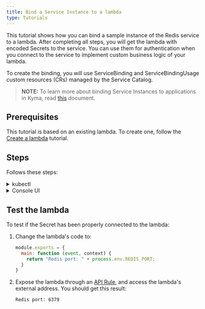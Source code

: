 ```yaml
---
title: Bind a Service Instance to a lambda
type: Tutorials
---
```


This tutorial shows how you can bind a sample instance of the Redis service to a lambda. After completing all steps, you will get the lambda with encoded Secrets to the service. You can use them for authentication when you connect to the service to implement custom business logic of your lambda.

To create the binding, you will use ServiceBinding and ServiceBindingUsage custom resources (CRs) managed by the Service Catalog.

>**NOTE:** To learn more about binding Service Instances to applications in Kyma, read [this](/components/service-catalog/#details-provisioning-and-binding) document.

## Prerequisites

This tutorial is based on an existing lambda. To create one, follow the [Create a lambda](#tutorials-create-a-lambda) tutorial.

## Steps

Follows these steps:

<div tabs name="steps" group="bind-lambda">
  <details>
  <summary label="kubectl">
  kubectl
  </summary>

1. Export these variables:

    ```bash
    export NAME={LAMBDA_NAME}
    export NAMESPACE={LAMBDA_NAMESPACE}
    ```

    > **NOTE:** Lambda takes the name from the Function CR name. The ServiceInstance, ServiceBinding, and ServiceBindingUsage CRs can have different names, but for the purpose of this tutorial, all related resources share a common name defined under the **NAME** variable.

    > **NOTE:** If you already have a Redis instance provisioned on your cluster, move directly to point 6 to create a Service Binding.

2. Provision an Addon CR with the Redis service:

    ```yaml
    cat <<EOF | kubectl apply -f  -
    apiVersion: addons.kyma-project.io/v1alpha1
    kind: AddonsConfiguration
    metadata:
      name: $NAME
      namespace: $NAMESPACE
    spec:
      reprocessRequest: 0
      repositories:
      - url: https://github.com/kyma-project/addons/releases/download/0.11.0/index-testing.yaml
    EOF
    ```

3. Check if the Addon CR was created successfully. The CR phase should state `Ready`:

    ```bash
    kubectl get addons $NAME -n $NAMESPACE -o=jsonpath="{.status.phase}"
    ```

4. Create a ServiceInstance CR. You will use the provisioned [Redis](https://redis.io/) service with its `micro` plan:

    ```yaml
    cat <<EOF | kubectl apply -f -
    apiVersion: servicecatalog.k8s.io/v1beta1
    kind: ServiceInstance
    metadata:
      name: $NAME
      namespace: $NAMESPACE
    spec:
      serviceClassExternalName: redis
      servicePlanExternalName: micro
      parameters:
        imagePullPolicy: Always
    EOF    
    ```

5. Check if the ServiceInstance CR was created successfully. The last condition in the CR status should state `Ready True`:

    ```bash
    kubectl get serviceinstance $NAME -n $NAMESPACE -o=jsonpath="{range .status.conditions[*]}{.type}{'\t'}{.status}{'\n'}{end}"
    ```

6. Create a ServiceBinding CR that points to the newly created Service Instance in the **spec.instanceRef** field:

    ```yaml
    cat <<EOF | kubectl apply -f -
    apiVersion: servicecatalog.k8s.io/v1beta1
    kind: ServiceBinding
    metadata:
      name: $NAME
      namespace: $NAMESPACE
    spec:
      instanceRef:
        name: $NAME
    EOF    
    ```

    > **NOTE:** If you use an existing Service Instance, change **spec.instanceRef.name** to the name of your Service Instance.

7. Check if the ServiceBinding CR was created successfully. The last condition in the CR status should state `Ready True`:

    ```bash
    kubectl get servicebinding $NAME -n $NAMESPACE -o=jsonpath="{range .status.conditions[*]}{.type}{'\t'}{.status}{'\n'}{end}"
    ```

8. Create a ServiceBindingUsage CR:

    ```yaml
    cat <<EOF | kubectl apply -f -
    apiVersion: servicecatalog.kyma-project.io/v1alpha1
    kind: ServiceBindingUsage
    metadata:
      name: $NAME
      namespace: $NAMESPACE
    spec:
      serviceBindingRef:
        name: $NAME
      usedBy:
        kind: knative-service
        name: $NAME
      parameters:
        envPrefix:
          name: "REDIS_"
    EOF    
    ```

    - The **spec.serviceBindingRef** and **spec.usedBy** fields are required. **spec.serviceBindingRef** points to the Service Binding you have just created and **spec.usedBy** points to the lambda. More specifically, **spec.usedBy** refers to the name of the related KService CR (`name: $NAME`) and the cluster-specific [UsageKind CR](https://kyma-project.io/docs/components/service-catalog/#custom-resource-usage-kind) (`kind: knative-service`) that defines how Secrets should be injected to your lambda when creating a Service Binding.

    - The **spec.parameters.envPrefix.name** field is optional. It adds a prefix to all environment variables injected in a Secret to the lambda when creating a Service Binding. In our example, **envPrefix** is `REDIS_`, so all environmental variables will follow the `REDIS_{env}` naming pattern.

        > **TIP:** It is considered good practice to use **envPrefix**. In some cases, a lambda must use several instances of a given ServiceClass. Prefixes allow you to distinguish between instances and make sure that one Secret does not overwrite another one.

9. Check if the ServiceBindingUsage CR was created successfully. The last condition in the CR status should state `Ready True`:

    ```bash
    kubectl get servicebindingusage $NAME -n $NAMESPACE -o=jsonpath="{range .status.conditions[*]}{.type}{'\t'}{.status}{'\n'}{end}"
    ```

10. Retrieve and decode Secret details from the Service Binding:

    ```bash
    kubectl get secret $NAME -n $NAMESPACE -o go-template='{{range $k,$v := .data}}{{printf "%s: " $k}}{{if not $v}}{{$v}}{{else}}{{$v | base64decode}}{{end}}{{"\n"}}{{end}}'
    ```

    You should get a result similar to the following details:

    ```bash
    HOST: hb-redis-micro-0e965585-9699-443f-b987-38bc6af0e416-redis.serverless.svc.cluster.local
    PORT: 6379
    REDIS_PASSWORD: 1tvDcINZvp
    ```

    > **NOTE:** If you added the **REDIS_** prefix for environmental variables in step 6, all variables will start with it. For example, the **PORT** variable will take the form of **REDIS_PORT**.

    </details>
    <details>
    <summary label="console-ui">
    Console UI
    </summary>

> **NOTE:** Serverless v2 is an experimental feature, and it is not enabled by default in the Console UI. To use its **Functions [preview]** view, enable **Experimental functionalities** in the **General Settings** view before you follow the steps. Refresh the page after enabling this option.

To create a binding, you must first create a sample Service Instance to which you can bind the lambda. Follow the sections and steps to complete this tutorial.

### Provision a Redis service using an Addon

> **NOTE:** If you already have a Redis instance provisioned on your cluster, move directly to the **Bind the lambda with the Service Instance** section.

Follow these steps:

1. Select a Namespace from the drop-down list in the top navigation panel where you want to provision the Redis service.
2. Go to the **Addons** view in the left navigation panel and select **Add New Configuration**.
3. Enter `https://github.com/kyma-project/addons/releases/download/0.11.0/index-testing.yaml` in the **Urls** field. The Addon name is automatically generated.
4. Select **Add** to confirm changes.

    You will see that the Addon has the `Ready` status.

### Create a Service Instance

1. Go to the **Catalog** view where you can see the list of all available Addons and select **[Experimental] Redis**.
2. Select **Add** to provision the Redis ServiceClass and create its instance in your Namespace.
3. Change the **Name** to match the lambda, select `micro` from the **Plan** drop-down list, and set **Image pull policy** to `Always`.

    > **NOTE:** The Service Instance, Service Binding, and Service Binding Usage can have different names than the lambda, but it is recommended that all related resources share a common name.

4. Select **Create** to confirm changes.

    Wait until the status of the instance changes from `PROVISIONING` to `RUNNING`.

### Bind the lambda with the Service Instance

1. Go to the **Functions [preview]** view at the bottom of the left navigation panel and select the lambda you want to bind to the Service Instance.
2. Select **Select Service Bindings** in the **Service Bindings** section.
3. Select the Redis service from the **Service Instance** drop-down list, add `REDIS_` as **Prefix for injected variables**, and make sure **Create new Secret** is selected.
4. Select **Create** to confirm changes.

The `Service Binding creating...` message appears and the binding will be available in the **Service Bindings** section in your lambda, along with **Environment Variable Names**.


The **Prefix for injected variables** field is optional. It adds a prefix to all environment variables injected in a Secret to the lambda when creating a Service Binding. In our example, the prefix is set to `REDIS_`, so all environmental variables will follow the `REDIS_{ENVIRONMENT_VARIABLE}` naming pattern.


> **TIP:** It is considered good practice to use prefixes for environment variables. In some cases, a lambda must use several instances of a given ServiceClass. Prefixes allow you to distinguish between instances and make sure that one Secret does not overwrite another one.

    </details>
</div>

## Test the lambda

To test if the Secret has been properly connected to the lambda:

1. Change the lambda's code to:​

    ```js
    module.exports = {
      main: function (event, context) {
        return "Redis port: " + process.env.REDIS_PORT;
      }
    }
    ```

2. Expose the lambda through an [API Rule](/components/serverless-v2/#tutorials-expose-the-lambda-with-an-api-rule), and access the lambda's external address. You should get this result:

    ```text
    Redis port: 6379
    ```
